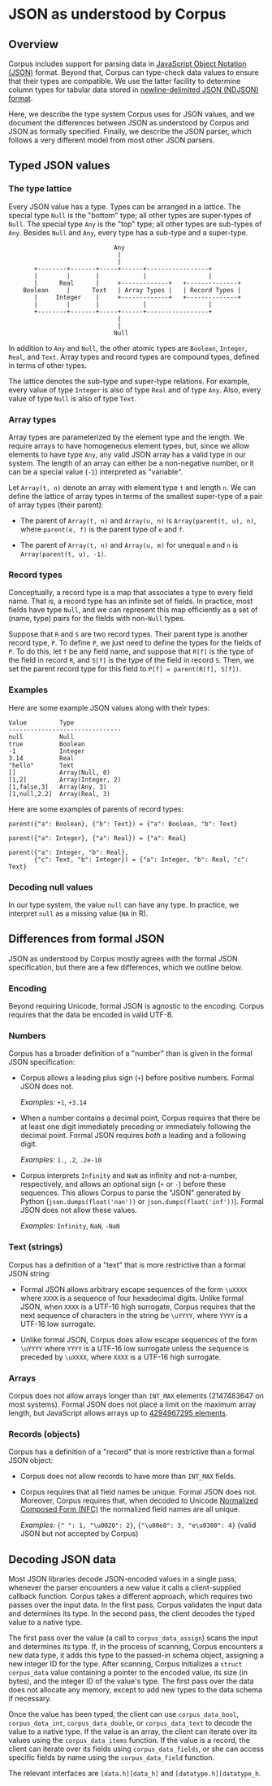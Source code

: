 JSON as understood by Corpus
============================

Overview
--------

Corpus includes support for parsing data in [JavaScript Object Notation
(JSON)][json] format. Beyond that, Corpus can type-check data values to ensure
that their types are compatible. We use the latter facility to determine
column types for tabular data stored in [newline-delimited JSON (NDJSON)
format][ndjson].

Here, we describe the type system Corpus uses for JSON values, and we document
the differences between JSON as understood by Corpus and JSON as formally
specified. Finally, we describe the JSON parser, which follows a very
different model from most other JSON parsers.


Typed JSON values
-----------------

### The type lattice

Every JSON value has a type. Types can be arranged in a lattice. The special
type `Null` is the "bottom" type; all other types are super-types of `Null`.
The special type `Any` is the "top" type; all other types are sub-types
of `Any`. Besides `Null` and `Any`, every type has a sub-type and a
super-type.

                                 Any
                                  |
                                  |
           +--------+-------+-----+------+-----------------+
           |        |       |            |                 |
           |      Real      |     +-------------+   +--------------+
        Boolean     |      Text   | Array Types |   | Record Types |
           |     Integer    |     +-------------+   +--------------+
           |        |       |            |                 |
           +--------+-------+-----+------+-----------------+    
                                  |
                                  |
                                 Null


In addition to `Any` and `Null`, the other atomic types are `Boolean`,
`Integer`, `Real`, and `Text`. Array types and record types are compound
types, defined in terms of other types.

The lattice denotes the sub-type and super-type relations. For example, every
value of type `Integer` is also of type `Real` and of type `Any`.
Also, every value of type `Null` is also of type `Text`.


### Array types

Array types are parameterized by the element type and the length. We require
arrays to have homogeneous element types, but, since we allow elements to have
type `Any`, any valid JSON array has a valid type in our system. The length of
an array can either be a non-negative number, or it can be a special value
(`-1`) interpreted as "variable".


Let `Array(t, n)` denote an array with element type `t` and length `n`. We can
define the lattice of array types in terms of the smallest super-type of a
pair of array types (their parent):

  + The parent of `Array(t, n)` and `Array(u, n)` is `Array(parent(t, u), n)`,
    where `parent(e, f)` is the parent type of `e` and `f`.

  + The parent of `Array(t, n)` and `Array(u, m)` for unequal `m` and `n`
    is `Array(parent(t, u), -1)`.


### Record types

Conceptually, a record type is a map that associates a type to every field
name. That is, a record type has an infinite set of fields. In practice, most
fields have type `Null`, and we can represent this map efficiently as a set
of (name, type) pairs for the fields with non-`Null` types.


Suppose that `R` and `S` are two record types. Their parent type is another
record type, `P`. To define `P`, we just need to define the types for the
fields of `P`. To do this, let `f` be any field name, and suppose that `R[f]`
is the type of the field in record `R`, and `S[f]` is the type of the field in
record `S`. Then, we set the parent record type for this field to `P[f] =
parent(R[f], S[f])`.


### Examples

Here are some example JSON values along with their types:

    Value         Type
    -------------------------------
    null          Null
    true          Boolean
    -1            Integer
    3.14          Real
    "hello"       Text
    []            Array(Null, 0)
    [1,2]         Array(Integer, 2)
    [1,false,3]   Array(Any, 3)
    [1,null,2.2]  Array(Real, 3)

Here are some examples of parents of record types:

    parent({"a": Boolean}, {"b": Text}) = {"a": Boolean, "b": Text}

    parent({"a": Integer}, {"a": Real}) = {"a": Real}

    parent({"a": Integer, "b": Real},
           {"c": Text, "b": Integer}) = {"a": Integer, "b": Real, "c": Text}


### Decoding null values

In our type system, the value `null` can have any type. In practice, we
interpret `null` as a missing value (`NA` in R).


Differences from formal JSON
----------------------------

JSON as understood by Corpus mostly agrees with the formal JSON specification,
but there are a few differences, which we outline below.

### Encoding

Beyond requiring Unicode, formal JSON is agnostic to the encoding. Corpus
requires that the data be encoded in valid UTF-8.


### Numbers

Corpus has a broader definition of a "number" than is given in the formal JSON
specification:

 + Corpus allows a leading plus sign (`+`) before positive numbers. Formal
   JSON does not.

   *Examples:* `+1`, `+3.14`
   
 + When a number contains a decimal point, Corpus requires that there be
   at least one digit immediately preceding or immediately following the
   decimal point. Formal JSON requires *both* a leading and a following digit.

   *Examples:* `1.`, `.2`, `.2e-10`

 + Corpus interprets `Infinity` and `NaN` as infinity and not-a-number,
   respectively, and allows an optional sign (`+` or `-`) before these
   sequences.  This allows Corpus to parse the "JSON" generated by Python
   (`json.dumps(float('nan'))` or `json.dumps(float('inf'))`). Formal JSON
   does not allow these values.

   *Examples:* `Infinity`, `NaN`, `-NaN`


### Text (strings)

Corpus has a definition of a "text" that is more restrictive than a formal
JSON string:

 + Formal JSON allows arbitrary escape sequences of the form `\uXXXX` where
   `XXXX` is a sequence of four hexadecimal digits. Unlike formal JSON,
   when `XXXX` is a UTF-16 high surrogate, Corpus requires that the
   next sequence of characters in the string be `\uYYYY`, where `YYYY` is
   a UTF-16 low surrogate.

 + Unlike formal JSON, Corpus does allow escape sequences of the form `\uYYYY`
   where `YYYY` is a UTF-16 low surrogate unless the sequence is preceded by
   `\uXXXX`, where `XXXX` is a UTF-16 high surrogate.


### Arrays

Corpus does not allow arrays longer than `INT_MAX` elements (2147483647 on
most systems). Formal JSON does not place a limit on the maximum array
length, but JavaScript allows arrays up to [4294967295 elements][array-len].


### Records (objects)

Corpus has a definition of a "record" that is more restrictive than a formal
JSON object:

 + Corpus does not allow records to have more than `INT_MAX` fields.

 + Corpus requires that all field names be unique. Formal JSON does not.
   Moreover, Corpus requires that, when decoded to
   Unicode [Normalized Composed Form (NFC)][nfc] the normalized
   field names are all unique.

   *Examples:*
    `{" ": 1, "\u0020": 2}`,
    `{"\u00e8": 3, "e\u0300": 4}`
    (valid JSON but not accepted by Corpus)


Decoding JSON data
------------------

Most JSON libraries decode JSON-encoded values in a single pass; whenever the
parser encounters a new value it calls a client-supplied callback function.
Corpus takes a different approach, which requires two passes over the input
data. In the first pass, Corpus validates the input data and determines its
type. In the second pass, the client decodes the typed value to a native type.


The first pass over the value (a call to `corpus_data_assign`) scans the input
and determines its type. If, in the process of scanning, Corpus encounters a
new data type, it adds this type to the passed-in schema object, assigning a
new integer ID for the type. After scanning, Corpus initializes a
`struct corpus_data` value containing a pointer to the encoded value, its size
(in bytes), and the integer ID of the value's type. The first pass over the
data does not allocate any memory, except to add new types to the data schema
if necessary.


Once the value has been typed, the client can use `corpus_data_bool`,
`corpus_data_int`, `corpus_data_double`, or `corpus_data_text` to decode the
value to a native type. If the value is an array, the client can iterate over
its values using the `corpus_data_items` function. If the value is a record,
the client can iterate over its fields using `corpus_data_fields`, or she can
access specific fields by name using the `corpus_data_field` function.


The relevant interfaces are `[data.h][data_h]` and `[datatype.h][datatype_h`.


[array-len]: https://stackoverflow.com/a/6155063
[data_h]: https://github.com/patperry/corpus/blob/master/src/data.h
[datatype_h]: https://github.com/patperry/corpus/blob/master/src/datatype.h
[json]: http://json.org/
[ndjson]: http://ndjson.org/
[nfc]: http://unicode.org/reports/tr15/
